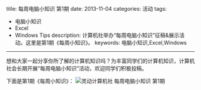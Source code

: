 title: 每周电脑小知识 第1期
date: 2013-11-04
categories: 活动
tags: 
- 电脑小知识
- Excel
- Windows Tips
description: 计算机社举办“每周电脑小知识”征稿&展示活动。这里是第1期《每周小知识》。
keywords: 电脑小知识,Excel,Windows
---

想和大家一起分享你所了解的计算机知识吗？为丰富同学们的计算机知识，计算机社会长期开展“每周电脑小知识”活动，欢迎同学们积极投稿。

下面是第1期《每周小知识》：
![灵动计算机社 每周电脑小知识 第1期](http://cptsct.qiniudn.com/weekly_tips/01.png)